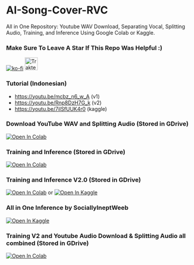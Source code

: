 # AI-Song-Cover-RVC
All in One Repository: Youtube WAV Download, Separating Vocal, Splitting Audio, Training, and Inference Using Google Colab or Kaggle.
### Make Sure To Leave A Star If This Repo Was Helpful :)
[![ko-fi](https://ko-fi.com/img/githubbutton_sm.svg)](https://ko-fi.com/R6R7AH1FA)
<a href="https://trakteer.id/ardha27">
    <img src="https://cdn.trakteer.id/images/embed/trbtn-red-1.png" alt="Trakteer" height="35">
</a>

### Tutorial (Indonesian)
- https://youtu.be/mcbz_n6_w_A (v1)
- https://youtu.be/Rnp8DzH7G_k (v2)
- https://youtu.be/7iISfUUK4r0 (kaggle)

### Download YouTube WAV and Splitting Audio (Stored in GDrive)
[![Open In Colab](https://colab.research.google.com/assets/colab-badge.svg)](https://colab.research.google.com/github/ardha27/AI-Song-Cover-RVC/blob/main/Download_Youtube_WAV_and_Splitting_Audio.ipynb)

### Training and Inference (Stored in GDrive)
[![Open In Colab](https://colab.research.google.com/assets/colab-badge.svg)](https://colab.research.google.com/github/ardha27/AI-Song-Cover-RVC/blob/main/RVC_Training.ipynb)

### Training and Inference V2.0 (Stored in GDrive)
[![Open In Colab](https://colab.research.google.com/assets/colab-badge.svg)](https://colab.research.google.com/github/ardha27/AI-Song-Cover-RVC/blob/main/RVC_TrainingV2.ipynb) or 
[![Open In Kaggle](https://img.shields.io/badge/-Open%20in%20Kaggle-blue?style=flat&logo=kaggle&logoColor=white&labelColor=grey)](https://www.kaggle.com/code/ardhasemaranatha/rvc-v2-kaggle)

### All in One Inference by SociallyIneptWeeb
[![Open In Kaggle](https://img.shields.io/badge/-Open%20in%20Kaggle-blue?style=flat&logo=kaggle&logoColor=white&labelColor=grey)](https://www.kaggle.com/code/ardhasemaranatha/aicovergen-kaggle)

### Training V2 and Youtube Audio Download & Splitting Audio all combined (Stored in GDrive)
[![Open In Colab](https://colab.research.google.com/assets/colab-badge.svg)](https://colab.research.google.com/github/MinatoIsuki/AI-Song-Cover-RVC/blob/main/Training_V2_and_Youtube_Audio_Download_%26_Splitting_Audio_combined.ipynb)
